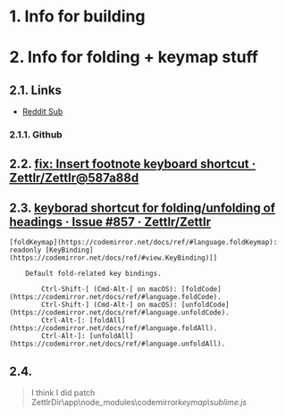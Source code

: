 # 1. Info for building

# 2. Info for folding + keymap stuff

## 2.1. Links

- [Reddit Sub](https://www.reddit.com/r/opensource/comments/90egro/zettlr_a_powerful_open_source_markdown_editor/)

### 2.1.1. Github

## 2.2. [fix: Insert footnote keyboard shortcut · Zettlr/Zettlr@587a88d](https://github.com/Zettlr/Zettlr/commit/587a88d29a84fa945e039ae41c163ab191b3fdec)

## 2.3. [keyborad shortcut for folding/unfolding of headings · Issue #857 · Zettlr/Zettlr](https://github.com/Zettlr/Zettlr/issues/857)

```
[foldKeymap](https://codemirror.net/docs/ref/#language.foldKeymap): readonly [KeyBinding](https://codemirror.net/docs/ref/#view.KeyBinding)[]

    Default fold-related key bindings.

        Ctrl-Shift-[ (Cmd-Alt-[ on macOS): [foldCode](https://codemirror.net/docs/ref/#language.foldCode).
        Ctrl-Shift-] (Cmd-Alt-] on macOS): [unfoldCode](https://codemirror.net/docs/ref/#language.unfoldCode).
        Ctrl-Alt-[: [foldAll](https://codemirror.net/docs/ref/#language.foldAll).
        Ctrl-Alt-]: [unfoldAll](https://codemirror.net/docs/ref/#language.unfoldAll).
```

## 2.4.

> I think I did patch ZettlrDir\app\node_modules\codemirror*keymap\sublime.js*
